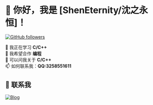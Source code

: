# 👋 你好，我是 [ShenEternity/沈之永恒]！

[![GitHub followers](https://img.shields.io/github/followers/asbzyyds?style=social)](https://github.com/ShenEternity)
 
🌱 我正在学习 **C/C++**  
👯 我希望合作 **编程**  
💬 可以问我关于 **C/C++**  
📫 如何联系我：**QQ:3258551611**  



## 🤝 联系我

[![Blog](https://img.shields.io/badge/-个人博客-FF5722?style=flat&logo=blogger&logoColor=white)](https://ShenEternity.github.io/)
